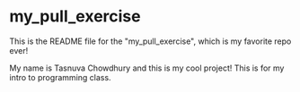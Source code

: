 # my_pull_exercise

This is the README file for the "my_pull_exercise", which is my favorite repo ever!

My name is Tasnuva Chowdhury and this is my cool project!
This is for my intro to programming class.

